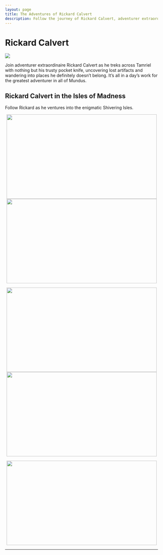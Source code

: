 ```yaml
---
layout: page
title: The Adventures of Rickard Calvert
description: Follow the journey of Rickard Calvert, adventurer extraordinaire!
---
```

# Rickard Calvert
![](https://staticdelivery.nexusmods.com/mods/1704/images/headers/52397_1725415004.jpg)

Join adventurer extraordinaire Rickard Calvert as he treks across Tamriel with nothing but his trusty pocket knife, uncovering lost artifacts and wandering into places he definitely doesn’t belong. It’s all in a day’s work for the greatest adventurer in all of Mundus.

## Rickard Calvert in the Isles of Madness

Follow Rickard as he ventures into the enigmatic Shivering Isles.

<center><a href="https://tatetayloroh.github.io/TateTaylorOH/rickardcalvert/ecss/2022/10/08/mania.html"><img src="https://staticdelivery.nexusmods.com/images/1704/61720101-1665548201.png" 
     width="495" 
     height="278" /></a> <a href="https://tatetayloroh.github.io/TateTaylorOH/rickardcalvert/ecss/2022/10/15/dementia.html"><img src="https://staticdelivery.nexusmods.com/images/1704/61720101-1665855957.png" 
     width="495" 
     height="278" /></a>
     
<a href="https://tatetayloroh.github.io/TateTaylorOH/rickardcalvert/ecss/2022/22/floraandfauna.html"><img src="https://staticdelivery.nexusmods.com/images/1704/61720101-1666506172.png" 
     width="495" 
     height="278" /></a> <a href="https://tatetayloroh.github.io/TateTaylorOH/rickardcalvert/ecss/2022/10/29/sheogorathsfaithful.html"><img src="https://staticdelivery.nexusmods.com/images/1704/61720101-1667064520.png" 
     width="495" 
     height="278" /></a>
     
<a href="https://tatetayloroh.github.io/TateTaylorOH/rickardcalvert/ecss/2022/11/05/thoronsfaithful.html"><img src="https://staticdelivery.nexusmods.com/images/1704/61720101-1667667974.png" 
     width="495" 
     height="278" /></a></center>

<!-- ## Rickard's Outtakes

<center><a href="https://raw.githubusercontent.com/TateTaylorOH/TateTaylorOH/refs/heads/main/assets/images/RickardCalvert/RickardMelonNose.png"><img src="https://raw.githubusercontent.com/TateTaylorOH/TateTaylorOH/refs/heads/main/assets/images/RickardCalvert/RickardMelonNose.png" 
     width="445" 
     height="250" /></a> <a href="https://raw.githubusercontent.com/TateTaylorOH/TateTaylorOH/refs/heads/main/assets/images/RickardCalvert/RickardAlwaysHasBeen.png"><img src="https://raw.githubusercontent.com/TateTaylorOH/TateTaylorOH/refs/heads/main/assets/images/RickardCalvert/RickardAlwaysHasBeen.png" 
     width="445" 
     height="250" /></a>
     
<a href="https://raw.githubusercontent.com/TateTaylorOH/TateTaylorOH/refs/heads/main/assets/images/RickardCalvert/RickardMexico.png"><img src="https://raw.githubusercontent.com/TateTaylorOH/TateTaylorOH/refs/heads/main/assets/images/RickardCalvert/RickardMexico.png" 
     width="445" 
     height="250" /></a> <a href="https://raw.githubusercontent.com/TateTaylorOH/TateTaylorOH/refs/heads/main/assets/images/RickardCalvert/RickardYeeHaw.png"><img src="https://raw.githubusercontent.com/TateTaylorOH/TateTaylorOH/refs/heads/main/assets/images/RickardCalvert/RickardYeeHaw.png" 
     width="445" 
     height="250" /></a></center>
-->
---
